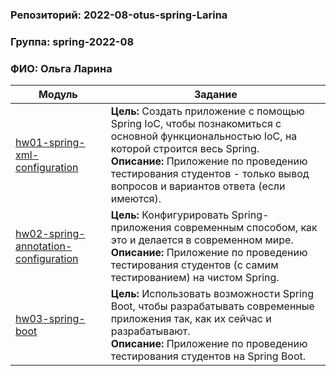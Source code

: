 ### Репозиторий: 2022-08-otus-spring-Larina
### Группа: spring-2022-08  
### ФИО: Ольга Ларина

|Модуль|Задание|
--- | --- |
|[hw01-spring-xml-configuration](./hw01-spring-xml-configuration)|**Цель:** Создать приложение с помощью Spring IoC, чтобы познакомиться с основной функциональностью IoC, на которой строится весь Spring.<br />**Описание:** Приложение по проведению тестирования студентов - только вывод вопросов и вариантов ответа (если имеются).
|[hw02-spring-annotation-configuration](./hw02-spring-annotation-configuration)|**Цель:** Конфигурировать Spring-приложения современным способом, как это и делается в современном мире.<br />**Описание:** Приложение по проведению тестирования студентов (с самим тестированием) на чистом Spring.
|[hw03-spring-boot](./hw03-spring-boot)|**Цель:** Использовать возможности Spring Boot, чтобы разрабатывать современные приложения так, как их сейчас и разрабатывают.<br />**Описание:** Приложение по проведению тестирования студентов на Spring Boot.
